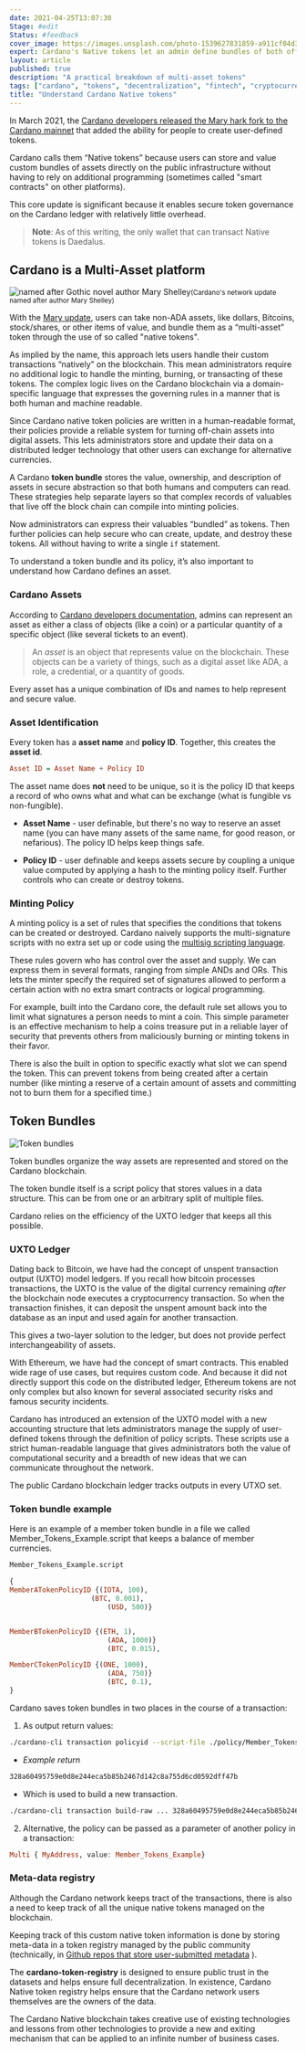 ```yaml
---
date: 2021-04-25T13:07:30
Stage: #edit
Status: #feedback
cover_image: https://images.unsplash.com/photo-1539627831859-a911cf04d3cd?ixid=MnwxMjA3fDB8MHxwaG90by1wYWdlfHx8fGVufDB8fHx8&ixlib=rb-1.2.1&auto=format&fit=crop&w=1351&q=80
expert: Cardano's Native tokens let an admin define bundles of both off-chain and on-chain assets. They can also let others transact and exchange these tokens using the same wallets they keep their ADA (the blockchain's core asset).
layout: article
published: true
description: "A practical breakdown of multi-asset tokens"
tags: ["cardano", "tokens", "decentralization", "fintech", "cryptocurrency"]
title: "Understand Cardano Native tokens"
---
```


In March 2021, the [Cardano developers released the Mary hark fork to the Cardano mainnet](https://forum.cardano.org/t/the-mary-hard-fork-faq-everything-you-need-to-know/50971) that added the ability for people to create user-defined tokens.

Cardano calls them “Native tokens” because users can store and value custom bundles of assets directly on the public infrastructure without having to rely on additional programming (sometimes called "smart contracts" on other platforms).

This core update is significant because it enables secure token governance on the Cardano ledger with relatively little overhead.

> **Note**: As of this writing, the only wallet that can transact Native tokens is Daedalus.

## Cardano is a Multi-Asset platform

![named after Gothic novel author Mary Shelley](https://images.unsplash.com/photo-1508931392324-26ab8a2645e3?ixid=MnwxMjA3fDB8MHxwaG90by1wYWdlfHx8fGVufDB8fHx8&ixlib=rb-1.2.1&auto=format&fit=crop&w=1500&q=80)<small>(Cardano's network update named after author Mary Shelley)</small>

With the [Mary update](https://iohk.io/en/blog/articles/2021/02/04/native-tokens-to-bring-new-utility-to-life-on-cardano/), users can take non-ADA assets, like dollars, Bitcoins, stock/shares, or other items of value, and bundle them as a “multi-asset” token through the use of so called "native tokens".

As implied by the name, this approach lets users handle their custom transactions “natively” on the blockchain. This mean administrators require no additional logic to handle the minting, burning, or transacting of these tokens. The complex logic lives on the Cardano blockchain via a domain-specific language that expresses the governing rules in a manner that is both human and machine readable.

Since Cardano native token policies are written in a human-readable format, their policies provide a reliable system for turning off-chain assets into digital assets. This lets administrators store and update their data on a distributed ledger technology that other users can exchange for alternative currencies.

A Cardano **token bundle** stores the value, ownership, and description of assets in secure abstraction so that both humans and computers can read. These strategies help separate layers so that complex records of valuables that live off the block chain can compile into minting policies.

Now administrators can express their valuables “bundled” as tokens. Then further policies can help secure who can create, update, and destroy these tokens. All without having to write a single `if` statement.

To understand a token bundle and its policy, it’s also important to understand how Cardano defines an asset.

### Cardano Assets

According to [Cardano developers documentation](https://developers.cardano.org/en/development-environments/native-tokens/multi-asset-tokens-explainer/), admins can represent an asset as either a class of objects (like a coin) or a particular quantity of a specific object (like several tickets to an event).

> An *asset* is an object that represents value on the blockchain. These objects can be a variety of things, such as a digital asset like ADA, a role, a credential, or a quantity of goods.

Every asset has a unique combination of IDs and names to help represent and secure value.

### Asset Identification

Every token has a **asset name** and **policy ID**. Together, this creates the **asset id**.

```haskell
Asset ID = Asset Name + Policy ID
```

The asset name does **not** need to be unique, so it is the policy ID that keeps a record of who owns what and what can be exchange (what is fungible vs non-fungible).

- **Asset Name** - user definable, but there's no way to reserve an asset name (you can have many assets of the same name, for good reason, or nefarious). The policy ID helps keep things safe.

- **Policy ID** - user definable and keeps assets secure by coupling a unique value computed by applying a hash to the minting policy itself. Further controls who can create or destroy tokens.

### Minting Policy

A minting policy is a set of rules that specifies the conditions that tokens can be created or destroyed. Cardano naively supports the multi-signature scripts with no extra set up or code using the [multisig scripting language](https://github.com/input-output-hk/cardano-node/blob/c6b574229f76627a058a7e559599d2fc3f40575d/doc/reference/simple-scripts).

These rules govern who has control over the asset and supply. We can express them in several formats, ranging from simple ANDs and ORs. This lets the minter specify the required set of signatures allowed to perform a certain action with no extra smart contracts or logical programming.

For example, built into the Cardano core, the default rule set allows you to limit what signatures a person needs to mint a coin. This simple parameter is an effective mechanism to help a coins treasure put in a reliable layer of security that prevents others from maliciously burning or minting tokens in their favor.

There is also the built in option to specific exactly what slot we can spend the token. This can prevent tokens from being created after a certain number (like minting a reserve of a certain amount of assets and committing not to burn them for a specified time.)

## Token Bundles

![Token bundles](https://images.unsplash.com/photo-1605792657660-596af9009e82?ixid=MnwxMjA3fDB8MHxwaG90by1wYWdlfHx8fGVufDB8fHx8&ixlib=rb-1.2.1&auto=format&fit=crop&w=1291&q=80)

Token bundles organize the way assets are represented and stored on the Cardano blockchain.

The token bundle itself is a script policy that stores values in a data structure. This can be from one or an arbitrary split of multiple files.

Cardano relies on the efficiency of the UXTO ledger that keeps all this possible.

### UXTO Ledger

Dating back to Bitcoin, we have had the concept of unspent transaction output (UXTO) model ledgers. If you recall how bitcoin processes transactions, the UXTO is the value of the digital currency remaining _after_ the blockchain node executes a cryptocurrency transaction. So when the transaction finishes, it can deposit the unspent amount back into the database as an input and used again for another transaction.

This gives a two-layer solution to the ledger, but does not provide perfect interchangeability of assets.

With Ethereum, we have had the concept of smart contracts. This enabled wide rage of use cases, but requires custom code. And because it did not directly support this code on the distributed ledger, Ethereum tokens are not only complex but also known for several associated security risks and famous security incidents.

Cardano has introduced an extension of the UXTO model with a new accounting structure that lets administrators manage the supply of user-defined tokens through the definition of policy scripts. These scripts use a strict human-readable language that gives administrators both the value of computational security and a breadth of new ideas that we can communicate throughout the network.

The public Cardano blockchain ledger tracks outputs in every UTXO set.

### Token bundle example

Here is an example of a member token bundle in a file we called Member_Tokens_Example.script that keeps a balance of member currencies.

```haskell
Member_Tokens_Example.script

{
MemberATokenPolicyID {(IOTA, 100),
                    (BTC, 0.001),
                        (USD, 500)}


MemberBTokenPolicyID {(ETH, 1),
                        (ADA, 1000)}
                        (BTC, 0.015),

MemberCTokenPolicyID {(ONE, 1000),
                        (ADA, 750)}
                        (BTC, 0.1),
}
```

Cardano saves token bundles in two places in the course of a transaction:

1. As output return values:

```bash
./cardano-cli transaction policyid --script-file ./policy/Member_Tokens_Example.script
```

- _Example return_

```bash
328a60495759e0d8e244eca5b85b2467d142c8a755d6cd0592dff47b
```

- Which is used to build a new transaction.

```bash
./cardano-cli transaction build-raw ... 328a60495759e0d8e244eca5b85b2467d142c8a755d6cd0592dff47b
```

2. Alternative, the policy can be passed as a parameter of another policy in a transaction:

```haskell
Multi { MyAddress, value: Member_Tokens_Example}
```

### Meta-data registry

Although the Cardano network keeps tract of the transactions, there is also a need to keep track of all the unique native tokens managed on the blockchain.

Keeping track of this custom native token information is done by storing meta-data in a token registry managed by the public community (technically, in [Github repos that store user-submitted metadata](https://github.com/cardano-foundation/cardano-token-registry) ).

The **cardano-token-registry** is designed to ensure public trust in the datasets and helps ensure full decentralization. In existence, Cardano Native token registry helps ensure that the Cardano network users themselves are the owners of the data.

The Cardano Native blockchain takes creative use of existing technologies and lessons from other technologies to provide a new and exiting mechanism that can be applied to an infinite number of business cases.


